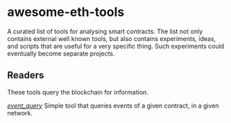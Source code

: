 # awesome-eth-tools
A curated list of tools for analysing smart contracts. The list not only contains external well known tools, but also contains experiments, ideas, and scripts that are useful for a very specific thing. Such experiments could eventually become separate projects.

## Readers

These tools query the blockchain for information.

*[event_query](https://github.com/ajsantander/awesome-eth-tools/tree/master/event_query)*
Simple tool that queries events of a given contract, in a given network.
